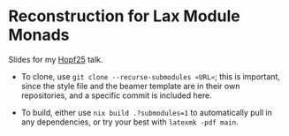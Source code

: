 # Reconstruction for Lax Module Monads

Slides for my [Hopf25](https://hopfalgb.ulb.be/Hopf2025/) talk.

- To clone, use `git clone --recurse-submodules «URL»`;
  this is important, since the style file and the beamer template are in their own repositories,
  and a specific commit is included here.

- To build, either use `nix build .?submodules=1` to automatically pull in any dependencies,
  or try your best with `latexmk -pdf main`.
